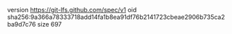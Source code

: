 version https://git-lfs.github.com/spec/v1
oid sha256:9a366a78333718add14fa1b8ea91df76b2141723cbeae2906b735ca2ba9d7c76
size 697
